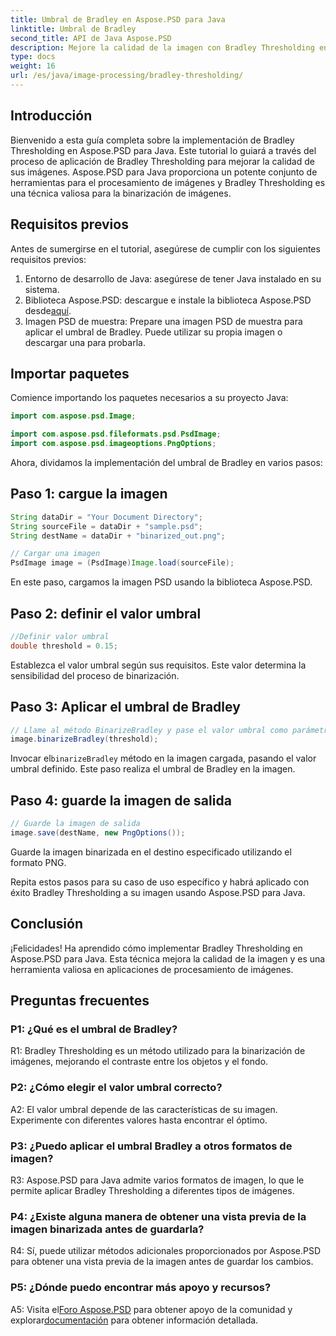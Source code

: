 ```yaml
---
title: Umbral de Bradley en Aspose.PSD para Java
linktitle: Umbral de Bradley
second_title: API de Java Aspose.PSD
description: Mejore la calidad de la imagen con Bradley Thresholding en Aspose.PSD para Java. Siga nuestra guía paso a paso para una binarización de imágenes eficaz.
type: docs
weight: 16
url: /es/java/image-processing/bradley-thresholding/
---
```

## Introducción

Bienvenido a esta guía completa sobre la implementación de Bradley Thresholding en Aspose.PSD para Java. Este tutorial lo guiará a través del proceso de aplicación de Bradley Thresholding para mejorar la calidad de sus imágenes. Aspose.PSD para Java proporciona un potente conjunto de herramientas para el procesamiento de imágenes y Bradley Thresholding es una técnica valiosa para la binarización de imágenes.

## Requisitos previos

Antes de sumergirse en el tutorial, asegúrese de cumplir con los siguientes requisitos previos:

1. Entorno de desarrollo de Java: asegúrese de tener Java instalado en su sistema.
2.  Biblioteca Aspose.PSD: descargue e instale la biblioteca Aspose.PSD desde[aquí](https://releases.aspose.com/psd/java/).
3. Imagen PSD de muestra: Prepare una imagen PSD de muestra para aplicar el umbral de Bradley. Puede utilizar su propia imagen o descargar una para probarla.

## Importar paquetes

Comience importando los paquetes necesarios a su proyecto Java:

```java
import com.aspose.psd.Image;

import com.aspose.psd.fileformats.psd.PsdImage;
import com.aspose.psd.imageoptions.PngOptions;
```

Ahora, dividamos la implementación del umbral de Bradley en varios pasos:

## Paso 1: cargue la imagen

```java
String dataDir = "Your Document Directory";
String sourceFile = dataDir + "sample.psd";
String destName = dataDir + "binarized_out.png";

// Cargar una imagen
PsdImage image = (PsdImage)Image.load(sourceFile);
```

En este paso, cargamos la imagen PSD usando la biblioteca Aspose.PSD.

## Paso 2: definir el valor umbral

```java
//Definir valor umbral
double threshold = 0.15;
```

Establezca el valor umbral según sus requisitos. Este valor determina la sensibilidad del proceso de binarización.

## Paso 3: Aplicar el umbral de Bradley

```java
// Llame al método BinarizeBradley y pase el valor umbral como parámetro
image.binarizeBradley(threshold);
```

 Invocar el`binarizeBradley` método en la imagen cargada, pasando el valor umbral definido. Este paso realiza el umbral de Bradley en la imagen.

## Paso 4: guarde la imagen de salida

```java
// Guarde la imagen de salida
image.save(destName, new PngOptions());
```

Guarde la imagen binarizada en el destino especificado utilizando el formato PNG.

Repita estos pasos para su caso de uso específico y habrá aplicado con éxito Bradley Thresholding a su imagen usando Aspose.PSD para Java.

## Conclusión

¡Felicidades! Ha aprendido cómo implementar Bradley Thresholding en Aspose.PSD para Java. Esta técnica mejora la calidad de la imagen y es una herramienta valiosa en aplicaciones de procesamiento de imágenes.

## Preguntas frecuentes

### P1: ¿Qué es el umbral de Bradley?

R1: Bradley Thresholding es un método utilizado para la binarización de imágenes, mejorando el contraste entre los objetos y el fondo.

### P2: ¿Cómo elegir el valor umbral correcto?

A2: El valor umbral depende de las características de su imagen. Experimente con diferentes valores hasta encontrar el óptimo.

### P3: ¿Puedo aplicar el umbral Bradley a otros formatos de imagen?

R3: Aspose.PSD para Java admite varios formatos de imagen, lo que le permite aplicar Bradley Thresholding a diferentes tipos de imágenes.

### P4: ¿Existe alguna manera de obtener una vista previa de la imagen binarizada antes de guardarla?

R4: Sí, puede utilizar métodos adicionales proporcionados por Aspose.PSD para obtener una vista previa de la imagen antes de guardar los cambios.

### P5: ¿Dónde puedo encontrar más apoyo y recursos?

 A5: Visita el[Foro Aspose.PSD](https://forum.aspose.com/c/psd/34) para obtener apoyo de la comunidad y explorar[documentación](https://reference.aspose.com/psd/java/) para obtener información detallada.